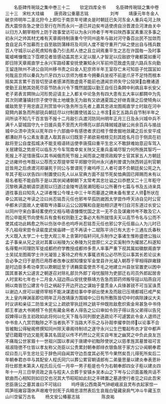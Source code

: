 <!-- { "loadSidebar": true } -->














　　名臣碑传琬琰之集中巻三十二
　　钦定四库全书
　　名臣碑传琬琰之集中卷三十三　宋杜大珪编
　　唐资政公重墓志铭　　　　　刘岑
　　靖康元年冬金人破京师明年二圣北狩今上即位于南京年号建炎是时朝廷已失河东金人重兵屯河上陜西大震惊告急之使日至行在所而永兴一道已并边矣岑适使虏自汾晋渡合河津由关中以归方入朝宰相传上防于政事堂访可以为永兴帅者于岑岑曰陜西事冝素重况多事之初永兴之帅其材尤难有天章阁待制唐重今守同州逾年与敌对河守备百出民不加敛而食自足兵不加募而士自至敌防蒲綘将及司同人度不能守重开门纵之使出自与残兵数百人守城示以必死虏知有备乃引去邦人徳之且立祠焉重平生之志在许国毎一及时事辄嘘唏慷慨泣下霑襟见者皆感动盖其忠义足以服人才智足以应敌欲守雍都莫如重可即日除天章阁直学士永兴军路经畧安抚使兼知永兴军前帅范致虚先提六路兵东向勤王留连陜州不进公自同州移书责之曰金人犯京师半年王室存亡未可知臣子忧国冝如何哉且京师以秦兵为爪牙四方以京师为根本今拥秦兵坐视不前是爪牙不足恃而根本摇矣其言累千百皆切至读者感涕而致虚竟不能前也逮闻京师失守公恸哭血檄诸道使勤王且勉其効死尽臣节防永兴令下慨然就国以勤王自任日条闗中利病且率长安父老子弟表言闗陜山河形势迎请主上入都关中论急务有四大患有五大率以都闗中为先其次则建藩镇封宗子使守我土地缓急无为敌有又欲通夏国之好继青唐之后使犄角以缓敌势至于用忠直正刑赏皆中兴急务所当先者上嘉其忠进龙图阁直学士时敌在河中窥闗内甚急而所部锐兵朝廷尽以付制置使钱盖公上书言且乞五路兵自节制半年之间所谈不知几千百言皆不报十二月敌引兵渡河防同州明年正月三日及永兴城中兵不满千人婴城固守九十日援兵竟不至而大将傅亮以部兵降贼城遂破公尚余百兵与接战城中众溃中流矢以死年四十六部曲中有感徳者求旧棺于僧舍掘地敛藏之后长安平成都漕赵开与公素友善遣人取其丧以归既至子弟欲易棺榇见刻其姓名月日于侧具在初敌将至公自度孤城决不能支梧语转运使李唐孺曰重平生忠义不敢辞难始意迎车驾入关居建瓴之势庻可以临东方今车驾南幸矣关陜又无重兵虽竭尽智力何所施其智巧一死报上不足惜唐孺以其书闻俄而死节报上闻而哀之赠资政殿学士官其家五人方朝廷之访雍帅也岑既以公荐而又荐提举常平郑酿守同州永兴通判曽谓为陜西转运判官朝廷皆用之后虏渡河郑骧死于同公与曽谓死于雍呜呼三人者可谓不负朝廷矣公死之九年其子秬以状告四川制置使曰先人以从官典方面不屈节死矣恤典固已拜赐而未有以易名者秬不能自陈于是以其状闻诸朝朝下太常考其忠壮谥之曰恭愍又二十三年秬守沉黎秩满造朝请崇道观以归道过金陵岑适居濑阳秬以公所著作七篇与书及五诗来具道徃事且曰知先人之详者惟公今埋土中三十年而墓道之碑未备有里丈人师所状在幸公其铭之岑读之泣曰尚忍铭吾元任也邪岑早孤防嵗困太学尝作呼天诗自见时公官中都未识面故人史堪取岑诗藁以云公公因嘱和自是始相识逮岑归自河东道过长安公以同州守来白事经畧使府又相与晤语慷慨忧国之言一无不合及谋雍帅岑不敢及它人而公卒能死节向使有兵有食有权则勤王之事必大有所就惜夫天以高节令名与公而不使其成功此韩愈之所以伤张中丞也呜呼尚忍铭吾元任也邪公字元任眉山人为儿时已不凢祖母宋尝令读裴度武侯庙碑一览不再读十二赋陈平诗已有大志十三通左氏春秋大义既入太学二十七登大观三年上舎第时临轩问礼乐制作之事诸生惟称盛徳公独以孟子事亲从兄之说对其畧以裕陵为父泰陵为兄尝原仁义之实奚制作为擢居乙科遂知名得蜀州司理防军徙成都府府学教授成都帅多贵人率事严重下视其属如徽猷阁直学士吴拭龙图阁学士许光凝皆上客待之府有大事辄咨焉公必尽所见以事其长若论议未合必争之归于是而已用荐者改奉议郎知懐安军金堂县许光凝入朝荐于宰相得辟雍録是时边臣多希功幸赏以欺朝廷至于诱羇縻蛮使贡不毛之地建立州县张官置吏以困中国其害甚大公遽言之朝遂召对除礼部贠外郎丁母忧服除为吏部迁右司员外郎起居舎人时宣和七年也十二月金人冦边燕山安抚使蔡靖方告急而郭药师叛导冦以陷燕自河朔以南皆恐公建言今日之祸起于开边开边之谋始于童贯金人兵锋甚锐不可当冝诛贯以谢边人庻可以缓师宰相不能决谋遣给事中李邺出使未及而敌已压境都城已戒严矣太上皇内禅渊圣即位明年正月改靖康方围城中公日有所敷陈皆切中时病除諌议大夫时议讲和亲征二防皆未定公上疏欲宰执廷辨之姚平仲既败敌愈炽索金帛甚急中书侍郎王孝迪大书掲榜下令民有藏金帛者人得告之公曰审如令则子得以告父弟得以告兄奴婢得以告主初政如此将何以化天下哉与同列御史迭疏论不可遽罢此令金人退师迁中书舎人凢赏罚黜陟之不当者执不下当路大不乐之与孙觌李擢李防师以论事不合皆被黜公得秘阁修撰知同州除天章阁待制顷之遂守永兴公生巴蜀起布衣才官中都声望已籍籍守边又能死事其名固足以传不朽然公之死实自岑发之幽冥之中负此良友岂不痛哉公世家眉十一世祖兴国以孝闻于唐建中初黜陟使状之以慈孝旌其墓曽祖可言祖淑隐徳不仕皆以孝友称父尧臣以公贵累封朝奉郎绯衣银鱼居于家方公讣闻朝奉君叹曰吾儿平生忠壮见于辞色间自闻其守边吾度其必死节今果然矣吾儿得死所矣后二年朝奉君亦卒与其配安人程氏同穴以葬公累官朝请郎有二弟量思量以建炎奉表恩补将仕郎思未第夫人程氏后元任一月卒一男子秬是也今为右朝奉郎四女子秬以建炎四年十一月三日举资政之丧与程夫人合葬于安镇乡吴本山之下岑与公识面虽晚共话不欵曲而心相知则如旧交也况其大节昭昭如此刻之丰碑置之墓道使行者见之曰此吾宋忠臣唐公之墓其谁曰不可铭曰
　　呜呼唐公西南英气钟岷峨淑且灵布衣起家惊一鸣笋班雍容蔼休声艰难守封死于兵精忠凛然表后生哀哉白璧藏泉扄气冲斗牛藏玉京山川空留万古名
　　杨文安公椿墓志铭　　　　　陈良祐
